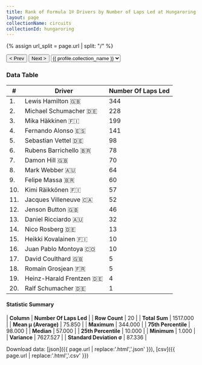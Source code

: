 ```yaml
---
title: Rank of Formula 1® Drivers by Number of Laps Led at Hungaroring
layout: page
collectionName: circuits
collectionId: hungaroring
---
```


{% assign url_split = page.url | split: "/" %}
<div id="collection-navigation">
<button onclick="selector.options[selector.selectedIndex-1].value && (window.location = selector.options[selector.selectedIndex-1].value);">&lt; Prev</button>
<button onclick="selector.options[selector.selectedIndex+1].value && (window.location = selector.options[selector.selectedIndex+1].value);">Next &gt;</button>
<select id="selector" onchange="this.options[this.selectedIndex].value && (window.location = this.options[this.selectedIndex].value);">
  {% for collectionId in site.data[page.collectionName].refs %}
    {% if collectionId == page.collectionId %}
      {% assign selected = "selected" %}
    {% else %}
      {% assign selected = "" %}
    {% endif %}
    {% assign profile = site.data[page.collectionName][collectionId].profile %}
    <option value="/f1/{{ page.collectionName }}/{{ collectionId }}/{{ url_split[4] }}" {{ selected }}>{{ profile.collection_name }}</option>
  {% endfor %}
</select>
</div>

<canvas id="chart" width="400" height="180"></canvas>
<script>
var data = {
    "datasets": [
        {
            "backgroundColor": [
                "#9C8E8D",
                "#9C8E8D",
                "#9C8E8D",
                "#9C8E8D",
                "#9C8E8D",
                "#9C8E8D",
                "#9C8E8D",
                "#9C8E8D",
                "#9C8E8D",
                "#9C8E8D",
                "#9C8E8D",
                "#9C8E8D",
                "#9C8E8D",
                "#9C8E8D",
                "#9C8E8D",
                "#9C8E8D",
                "#9C8E8D",
                "#9C8E8D",
                "#9C8E8D",
                "#9C8E8D"
            ],
            "borderColor": [
                "#1D181E",
                "#1D181E",
                "#1D181E",
                "#1D181E",
                "#1D181E",
                "#1D181E",
                "#1D181E",
                "#1D181E",
                "#1D181E",
                "#1D181E",
                "#1D181E",
                "#1D181E",
                "#1D181E",
                "#1D181E",
                "#1D181E",
                "#1D181E",
                "#1D181E",
                "#1D181E",
                "#1D181E",
                "#1D181E"
            ],
            "borderWidth": 1,
            "data": [
                344.0,
                228.0,
                199.0,
                141.0,
                98.0,
                78.0,
                70.0,
                64.0,
                60.0,
                57.0,
                52.0,
                46.0,
                32.0,
                13.0,
                10.0,
                10.0,
                5.0,
                5.0,
                4.0,
                1.0
            ],
            "label": "Number Of Laps Led"
        }
    ],
    "labels": [
        "Lewis Hamilton",
        "Michael Schumacher",
        "Mika Häkkinen",
        "Fernando Alonso",
        "Sebastian Vettel",
        "Rubens Barrichello",
        "Damon Hill",
        "Mark Webber",
        "Felipe Massa",
        "Kimi Räikkönen",
        "Jacques Villeneuve",
        "Jenson Button",
        "Daniel Ricciardo",
        "Nico Rosberg",
        "Heikki Kovalainen",
        "Juan Pablo Montoya",
        "David Coulthard",
        "Romain Grosjean",
        "Heinz-Harald Frentzen",
        "Ralf Schumacher"
    ]
};
var options = {
  legend: {
    display: false
  },
  scales: {
    xAxes: [{
      ticks: {
        beginAtZero: true,
        maxRotation: 180,
        display: window.innerWidth > 800
      }
    }],
    yAxes: [{
      ticks: {
        beginAtZero: true
      }
    }]
  },
  onResize: function(chart, size) {
    chart.options.scales.xAxes[0].ticks.display = size.width > 800;
  }
};
var chart = new Chart("chart", {
    data: data,
    type: 'bar',
    options: options
});
</script>



### Data Table

| # | Driver | Number Of Laps Led |
|--|--|--|
| 1. | Lewis Hamilton 🇬🇧 | 344 |
| 2. | Michael Schumacher 🇩🇪 | 228 |
| 3. | Mika Häkkinen 🇫🇮 | 199 |
| 4. | Fernando Alonso 🇪🇸 | 141 |
| 5. | Sebastian Vettel 🇩🇪 | 98 |
| 6. | Rubens Barrichello 🇧🇷 | 78 |
| 7. | Damon Hill 🇬🇧 | 70 |
| 8. | Mark Webber 🇦🇺 | 64 |
| 9. | Felipe Massa 🇧🇷 | 60 |
| 10. | Kimi Räikkönen 🇫🇮 | 57 |
| 11. | Jacques Villeneuve 🇨🇦 | 52 |
| 12. | Jenson Button 🇬🇧 | 46 |
| 13. | Daniel Ricciardo 🇦🇺 | 32 |
| 14. | Nico Rosberg 🇩🇪 | 13 |
| 15. | Heikki Kovalainen 🇫🇮 | 10 |
| 16. | Juan Pablo Montoya 🇨🇴 | 10 |
| 17. | David Coulthard 🇬🇧 | 5 |
| 18. | Romain Grosjean 🇫🇷 | 5 |
| 19. | Heinz-Harald Frentzen 🇩🇪 | 4 |
| 20. | Ralf Schumacher 🇩🇪 | 1 |

#### Statistic Summary

| **Column** | **Number Of Laps Led** |
| **Row Count** | 20 |
| **Total Sum** | 1517.000 |
| **Mean μ (Average)** | 75.850 |
| **Maximum** | 344.000 |
| **75th Percentile** | 98.000 |
| **Median** | 57.000 |
| **25th Percentile** | 10.000 |
| **Minimum** | 1.000 |
| **Variance** | 7627.527 |
| **Standard Deviation σ** | 87.336 |

Download data: [json]({{ page.url | replace:'.html','.json' }}), [csv]({{ page.url | replace:'.html','.csv' }})
